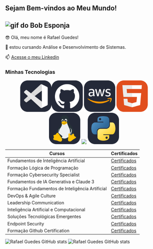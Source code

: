 ## Sejam Bem-vindos ao Meu Mundo!

![gif do Bob Esponja](https://media0.giphy.com/media/v1.Y2lkPTc5MGI3NjExMHFlZWNjMTBwY2hyaW9rdTR1Z3ByZGJnbHp3ZWhyeG4wZzk1OHQ3NCZlcD12MV9pbnRlcm5hbF9naWZfYnlfaWQmY3Q9Zw/DBW3BniaWrFo4/giphy.webp)
---------

😎 Olá, meu nome é Rafael Guedes!

💬 estou cursando Análise e Desenvolvimento de Sistemas.

📫 [Acesse o meu Linkedin](https://www.linkedin.com/feed/)



### Minhas Tecnologias
<p align="center">
<img src="https://raw.githubusercontent.com/tandpfun/skill-icons/65dea6c4eaca7da319e552c09f4cf5a9a8dab2c8/icons/VSCode-Dark.svg" width="100px"><img src="https://raw.githubusercontent.com/tandpfun/skill-icons/65dea6c4eaca7da319e552c09f4cf5a9a8dab2c8/icons/Github-Dark.svg" width="100px">
<img src="https://raw.githubusercontent.com/tandpfun/skill-icons/65dea6c4eaca7da319e552c09f4cf5a9a8dab2c8/icons/AWS-Dark.svg" width="100px">
<img src="https://raw.githubusercontent.com/tandpfun/skill-icons/65dea6c4eaca7da319e552c09f4cf5a9a8dab2c8/icons/HTML.svg" width="100px">
<img src="https://raw.githubusercontent.com/tandpfun/skill-icons/65dea6c4eaca7da319e552c09f4cf5a9a8dab2c8/icons/Linux-Dark.svg" width="100px">
<img src="https://raw.githubusercontent.com/tandpfun/skill-icons/65dea6c4eaca7da319e552c09f4cf5a9a8dab2c8/icons/Windows-Dark.svg" width="100px">
<img src="https://raw.githubusercontent.com/tandpfun/skill-icons/65dea6c4eaca7da319e552c09f4cf5a9a8dab2c8/icons/Python-Dark.svg" width="100px">
</p>



| Cursos | Certificados |
| -------- | --------------  |
| Fundamentos de Inteligência Artificial | [Certificados](https://hermes.dio.me/certificates/cover/5I0RCTYG.jpg)
| Formação Lógica de Programação | [Certificados](https://hermes.dio.me/certificates/cover/AZLCUBX7.jpg)  
| Formação Cybersecurity Specialist | [Certificados](https://hermes.dio.me/certificates/YBLVG3DN.pdf)
| Fundamentos de IA Generativa e Claude 3 | [Certificados](https://hermes.dio.me/certificates/cover/63XTOGPV.jpg)
| Formação Fundamentos de Inteligência Artificial | [Certificados](https://hermes.dio.me/certificates/cover/5I0RCTYG.jpg)
| DevOps & Agile Culture | [Certificados](https://on.fiap.com.br/pluginfile.php/1/local_nanocourses/certificado_nanocourse/114766/87c55cc1343ea7d1768ea7863319d4f5/certificado.png)
| Leadership Communication | [Certificados](https://on.fiap.com.br/pluginfile.php/1/local_nanocourses/certificado_nanocourse/115348/ee80d4a8bbf5f6ae9f547cf58fa66374/certificado.png)
| Inteligência Artificial e Computacional | [Certificados](https://on.fiap.com.br/pluginfile.php/1/local_nanocourses/certificado_nanocourse/119349/60b451aae4e29e383db846f7160288d0/certificado.png)
| Soluções Tecnológicas Emergentes | [Certificados](https://on.fiap.com.br/pluginfile.php/1/local_nanocourses/certificado_nanocourse/120810/be3f0ee319784fc28ed0a67b8e58a68a/certificado.png)
| Endpoint Security | [Certificados](https://www.credly.com/badges/1238f00f-b42e-46ff-b68e-8b2afcdf55a4/linked_in_profile)
| Formação Github Certification | [Certificados](https://hermes.dio.me/certificates/ILEGUO0R.pdf)
  

![Rafael Guedes GitHub stats](https://github-readme-stats.vercel.app/api?username=RafaelGuedes1&show_icons=true&theme=dracula)
![Rafael Guedes GitHub stats](https://github-readme-stats.vercel.app/api/top-langs/?username=RafaelGuedes1&layout=compact&langs_count=7&theme=dracula)





